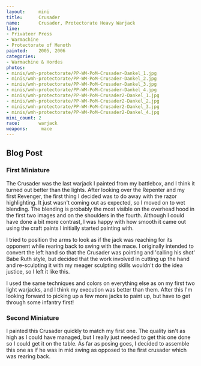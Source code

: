```yaml
---
layout:     mini
title:      Crusader
name:       Crusader, Protectorate Heavy Warjack
line:       
- Privateer Press
- Warmachine
- Protectorate of Menoth
painted:    2005, 2006
categories:
- Warmachine & Hordes
photos:
- minis/wmh-protectorate/PP-WM-PoM-Crusader-Dankel_1.jpg
- minis/wmh-protectorate/PP-WM-PoM-Crusader-Dankel_2.jpg
- minis/wmh-protectorate/PP-WM-PoM-Crusader-Dankel_3.jpg
- minis/wmh-protectorate/PP-WM-PoM-Crusader-Dankel_4.jpg
- minis/wmh-protectorate/PP-WM-PoM-Crusader2-Dankel_1.jpg
- minis/wmh-protectorate/PP-WM-PoM-Crusader2-Dankel_2.jpg
- minis/wmh-protectorate/PP-WM-PoM-Crusader2-Dankel_3.jpg
- minis/wmh-protectorate/PP-WM-PoM-Crusader2-Dankel_4.jpg
mini_count: 2
race:       warjack
weapons:     mace
---
```


## Blog Post

### First Miniature
The Crusader was the last warjack I painted from my battlebox, and I think it turned out better than the lights. After looking over the Repenter and my first Revenger, the first thing I decided was to do away with the razor highlighting. It just wasn't coming out as expected, so I moved on to wet blending. The blending is probably the most visible on the overhead hood in the first two images and on the shoulders in the fourth. Although I could have done a bit more contrast, I was happy with how smooth it came out using the craft paints I initially started painting with.  
 
I tried to position the arms to look as if the jack was reaching for its opponent while rearing back to swing with the mace. I originally intended to convert the left hand so that the Crusader was pointing and 'calling his shot' Babe Ruth style, but decided that the work involved in cutting up the hand and re-sculpting it with my meager sculpting skills wouldn't do the idea justice, so I left it like this.

I used the same techniques and colors on everything else as on my first two light warjacks, and I think my execution was better than them. After this I'm looking forward to picking up a few more jacks to paint up, but have to get through some infantry first!

### Second Miniature
I painted this Crusader quickly to match my first one. The quality isn't as high as I could have managed, but I really just needed to get this one done so I could get it on the table. As far as posing goes, I decided to assemble this one as if he was in mid swing as opposed to the first crusader which was rearing back.
